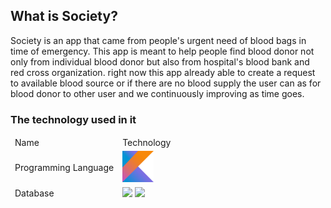 <h2>What is Society?</h2>

<p>
Society is an app that came from people's urgent need of blood bags in time of emergency. This app is meant to help people find blood donor not only from individual blood donor but also from hospital's blood bank and red cross organization. right now this app already able to create a request to available blood source or if there are no blood supply the user can as for blood donor to other user and we continuously improving as time goes. 
</p>

<h3>The technology used in it</h3>

<table style="width:100%">
  <thead>
    <td>Name</td>
    <td>Technology</td
  </thead>
  <tr>
    <td>Programming Language</td>
    <td><img src="https://raw.githubusercontent.com/github/explore/80688e429a7d4ef2fca1e82350fe8e3517d3494d/topics/kotlin/kotlin.png" width="50px"></td
  </tr>
  <tr>
    <td>Database</td>
    <td>
      <img src="https://brandeps.com/logo-download/F/Firebase-RTDB-logo-vector-01.svg" width="50px">
      <img src="https://brandeps.com/logo-download/F/Firestore-logo-vector-01.svg" width="50px">
    </td
  </tr>
</table>

